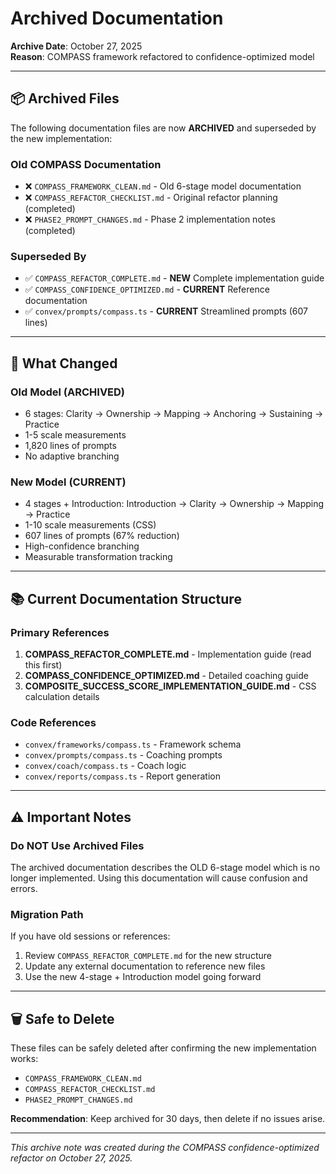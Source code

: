 # Archived Documentation

**Archive Date**: October 27, 2025  
**Reason**: COMPASS framework refactored to confidence-optimized model

---

## 📦 Archived Files

The following documentation files are now **ARCHIVED** and superseded by the new implementation:

### Old COMPASS Documentation
- ❌ `COMPASS_FRAMEWORK_CLEAN.md` - Old 6-stage model documentation
- ❌ `COMPASS_REFACTOR_CHECKLIST.md` - Original refactor planning (completed)
- ❌ `PHASE2_PROMPT_CHANGES.md` - Phase 2 implementation notes (completed)

### Superseded By
- ✅ `COMPASS_REFACTOR_COMPLETE.md` - **NEW** Complete implementation guide
- ✅ `COMPASS_CONFIDENCE_OPTIMIZED.md` - **CURRENT** Reference documentation
- ✅ `convex/prompts/compass.ts` - **CURRENT** Streamlined prompts (607 lines)

---

## 🔄 What Changed

### Old Model (ARCHIVED)
- 6 stages: Clarity → Ownership → Mapping → Anchoring → Sustaining → Practice
- 1-5 scale measurements
- 1,820 lines of prompts
- No adaptive branching

### New Model (CURRENT)
- 4 stages + Introduction: Introduction → Clarity → Ownership → Mapping → Practice
- 1-10 scale measurements (CSS)
- 607 lines of prompts (67% reduction)
- High-confidence branching
- Measurable transformation tracking

---

## 📚 Current Documentation Structure

### Primary References
1. **COMPASS_REFACTOR_COMPLETE.md** - Implementation guide (read this first)
2. **COMPASS_CONFIDENCE_OPTIMIZED.md** - Detailed coaching guide
3. **COMPOSITE_SUCCESS_SCORE_IMPLEMENTATION_GUIDE.md** - CSS calculation details

### Code References
- `convex/frameworks/compass.ts` - Framework schema
- `convex/prompts/compass.ts` - Coaching prompts
- `convex/coach/compass.ts` - Coach logic
- `convex/reports/compass.ts` - Report generation

---

## ⚠️ Important Notes

### Do NOT Use Archived Files
The archived documentation describes the OLD 6-stage model which is no longer implemented. Using this documentation will cause confusion and errors.

### Migration Path
If you have old sessions or references:
1. Review `COMPASS_REFACTOR_COMPLETE.md` for the new structure
2. Update any external documentation to reference new files
3. Use the new 4-stage + Introduction model going forward

---

## 🗑️ Safe to Delete

These files can be safely deleted after confirming the new implementation works:
- `COMPASS_FRAMEWORK_CLEAN.md`
- `COMPASS_REFACTOR_CHECKLIST.md`
- `PHASE2_PROMPT_CHANGES.md`

**Recommendation**: Keep archived for 30 days, then delete if no issues arise.

---

*This archive note was created during the COMPASS confidence-optimized refactor on October 27, 2025.*
